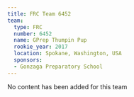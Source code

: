 ```yaml
---
title: FRC Team 6452
team:
  type: FRC
  number: 6452
  name: GPrep Thumpin Pup
  rookie_year: 2017
  location: Spokane, Washington, USA
  sponsors:
  - Gonzaga Preparatory School
---
```


No content has been added for this team